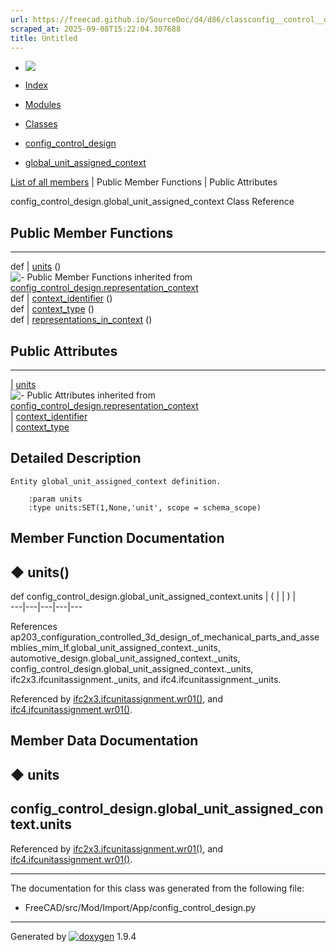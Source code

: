 ```yaml
---
url: https://freecad.github.io/SourceDoc/d4/d86/classconfig__control__design_1_1global__unit__assigned__context.html
scraped_at: 2025-09-08T15:22:04.307688
title: Untitled
---
```


  * [ ![](https://www.freecad.org/svg/logo-freecad.svg) ](https://freecadweb.org "FreeCAD")
  * [Index](../../index.html "Index")
  * [Modules](../../modules.html "Modules list")
  * [Classes](../../annotated.html "Annotated list")

  * [config_control_design](../../d4/d07/namespaceconfig__control__design.html)
  * [global_unit_assigned_context](../../d4/d86/classconfig__control__design_1_1global__unit__assigned__context.html)

[List of all members](../../d6/dac/classconfig__control__design_1_1global__unit__assigned__context-members.html) | Public Member Functions | Public Attributes

config_control_design.global_unit_assigned_context Class Reference

##  Public Member Functions  
  
---  
def | [units](../../d4/d86/classconfig__control__design_1_1global__unit__assigned__context.html#ad370442469289a87b1806411600fe1a6) ()  
![-](../../closed.png) Public Member Functions inherited from
[config_control_design.representation_context](../../dd/db3/classconfig__control__design_1_1representation__context.html)  
def | [context_identifier](../../dd/db3/classconfig__control__design_1_1representation__context.html#a008cefbf7de7c1012a9f699432355162) ()  
def | [context_type](../../dd/db3/classconfig__control__design_1_1representation__context.html#a4088470117a04ca20cb3450d3f0d6b98) ()  
def | [representations_in_context](../../dd/db3/classconfig__control__design_1_1representation__context.html#a17a7d4365d087d7f4d82e3b652e4c274) ()  
  
##  Public Attributes  
  
---  
|
[units](../../d4/d86/classconfig__control__design_1_1global__unit__assigned__context.html#abf7a4ac9838c4a56f818b35e108c25c4)  
![-](../../closed.png) Public Attributes inherited from
[config_control_design.representation_context](../../dd/db3/classconfig__control__design_1_1representation__context.html)  
|
[context_identifier](../../dd/db3/classconfig__control__design_1_1representation__context.html#ad924cc99fa16fe58cf1c0baf52b7705d)  
|
[context_type](../../dd/db3/classconfig__control__design_1_1representation__context.html#ad1ebba5f69b709e17194056c71393a83)  
  
## Detailed Description

    
    
    Entity global_unit_assigned_context definition.
    
        :param units
        :type units:SET(1,None,'unit', scope = schema_scope)

## Member Function Documentation

## ◆ units()

def config_control_design.global_unit_assigned_context.units  | ( | | ) |   
---|---|---|---|---  
  
References
ap203_configuration_controlled_3d_design_of_mechanical_parts_and_assemblies_mim_lf.global_unit_assigned_context._units,
automotive_design.global_unit_assigned_context._units,
config_control_design.global_unit_assigned_context._units,
ifc2x3.ifcunitassignment._units, and ifc4.ifcunitassignment._units.

Referenced by
[ifc2x3.ifcunitassignment.wr01()](../../dc/dcd/classifc2x3_1_1ifcunitassignment.html#acb8aaa2b132ca3d06256eb171f04156a),
and
[ifc4.ifcunitassignment.wr01()](../../d5/dba/classifc4_1_1ifcunitassignment.html#a611d35fa029c24dc031e78a0503e416d).

## Member Data Documentation

## ◆ units

config_control_design.global_unit_assigned_context.units  
---  
  
Referenced by
[ifc2x3.ifcunitassignment.wr01()](../../dc/dcd/classifc2x3_1_1ifcunitassignment.html#acb8aaa2b132ca3d06256eb171f04156a),
and
[ifc4.ifcunitassignment.wr01()](../../d5/dba/classifc4_1_1ifcunitassignment.html#a611d35fa029c24dc031e78a0503e416d).

* * *

The documentation for this class was generated from the following file:

  * FreeCAD/src/Mod/Import/App/config_control_design.py

* * *

Generated by
[![doxygen](../../doxygen.svg)](https://www.doxygen.org/index.html) 1.9.4

